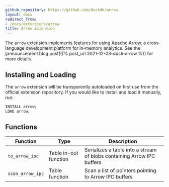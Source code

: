 ```yaml
---
github_repository: https://github.com/duckdb/arrow
layout: docu
redirect_from:
- /docs/extensions/arrow
title: Arrow Extension
---
```


The `arrow` extension implements features for using [Apache Arrow](https://arrow.apache.org/), a cross-language development platform for in-memory analytics.
See the [announcement blog post]({% post_url 2021-12-03-duck-arrow %}) for more details.

## Installing and Loading

The `arrow` extension will be transparently autoloaded on first use from the official extension repository.
If you would like to install and load it manually, run:

```sql
INSTALL arrow;
LOAD arrow;
```

## Functions

| Function | Type | Description |
|--|----|-------|
| `to_arrow_ipc` | Table in-out function | Serializes a table into a stream of blobs containing Arrow IPC buffers |
| `scan_arrow_ipc` | Table function | Scan a list of pointers pointing to Arrow IPC buffers |
